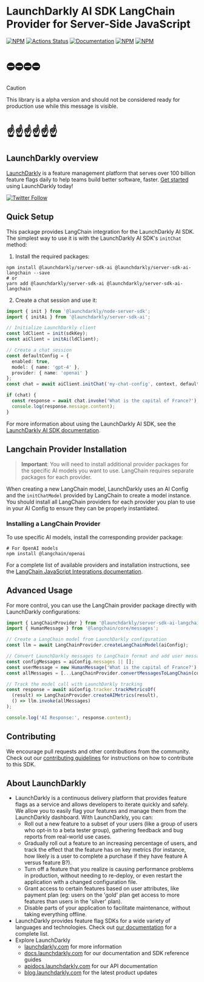 # LaunchDarkly AI SDK LangChain Provider for Server-Side JavaScript

[![NPM][server-ai-langchain-npm-badge]][server-ai-langchain-npm-link]
[![Actions Status][server-ai-langchain-ci-badge]][server-ai-langchain-ci]
[![Documentation][server-ai-langchain-ghp-badge]][server-ai-langchain-ghp-link]
[![NPM][server-ai-langchain-dm-badge]][server-ai-langchain-npm-link]
[![NPM][server-ai-langchain-dt-badge]][server-ai-langchain-npm-link]

# ⛔️⛔️⛔️⛔️

> [!CAUTION]
> This library is a alpha version and should not be considered ready for production use while this message is visible.

# ☝️☝️☝️☝️☝️☝️

## LaunchDarkly overview

[LaunchDarkly](https://www.launchdarkly.com) is a feature management platform that serves over 100 billion feature flags daily to help teams build better software, faster. [Get started](https://docs.launchdarkly.com/home/getting-started) using LaunchDarkly today!

[![Twitter Follow](https://img.shields.io/twitter/follow/launchdarkly.svg?style=social&label=Follow&maxAge=2592000)](https://twitter.com/intent/follow?screen_name=launchdarkly)

## Quick Setup

This package provides LangChain integration for the LaunchDarkly AI SDK. The simplest way to use it is with the LaunchDarkly AI SDK's `initChat` method:

1. Install the required packages:

```shell
npm install @launchdarkly/server-sdk-ai @launchdarkly/server-sdk-ai-langchain --save
# or
yarn add @launchdarkly/server-sdk-ai @launchdarkly/server-sdk-ai-langchain
```

2. Create a chat session and use it:

```typescript
import { init } from '@launchdarkly/node-server-sdk';
import { initAi } from '@launchdarkly/server-sdk-ai';

// Initialize LaunchDarkly client
const ldClient = init(sdkKey);
const aiClient = initAi(ldClient);

// Create a chat session
const defaultConfig = { 
  enabled: true, 
  model: { name: 'gpt-4' },
  provider: { name: 'openai' }
};
const chat = await aiClient.initChat('my-chat-config', context, defaultConfig);

if (chat) {
  const response = await chat.invoke('What is the capital of France?');
  console.log(response.message.content);
}
```

For more information about using the LaunchDarkly AI SDK, see the [LaunchDarkly AI SDK documentation](https://github.com/launchdarkly/js-core/tree/main/packages/sdk/server-ai/README.md).

## Langchain Provider Installation

> **Important**: You will need to install additional provider packages for the specific AI models you want to use. LangChain requires separate packages for each provider.

When creating a new LangChain model, LaunchDarkly uses an AI Config and the `initChatModel` provided by LangChain to create a model instance. You should install all LangChain providers for each provider you plan to use in your AI Config to ensure they can be properly instantiated.

### Installing a LangChain Provider

To use specific AI models, install the corresponding provider package:

```shell
# For OpenAI models
npm install @langchain/openai
```

For a complete list of available providers and installation instructions, see the [LangChain JavaScript Integrations documentation](https://js.langchain.com/docs/integrations/chat/).

## Advanced Usage

For more control, you can use the LangChain provider package directly with LaunchDarkly configurations:

```typescript
import { LangChainProvider } from '@launchdarkly/server-sdk-ai-langchain';
import { HumanMessage } from '@langchain/core/messages';

// Create a LangChain model from LaunchDarkly configuration
const llm = await LangChainProvider.createLangChainModel(aiConfig);

// Convert LaunchDarkly messages to LangChain format and add user message
const configMessages = aiConfig.messages || [];
const userMessage = new HumanMessage('What is the capital of France?');
const allMessages = [...LangChainProvider.convertMessagesToLangChain(configMessages), userMessage];

// Track the model call with LaunchDarkly tracking
const response = await aiConfig.tracker.trackMetricsOf(
  (result) => LangChainProvider.createAIMetrics(result),
  () => llm.invoke(allMessages)
);

console.log('AI Response:', response.content);
```


## Contributing

We encourage pull requests and other contributions from the community. Check out our [contributing guidelines](CONTRIBUTING.md) for instructions on how to contribute to this SDK.

## About LaunchDarkly

- LaunchDarkly is a continuous delivery platform that provides feature flags as a service and allows developers to iterate quickly and safely. We allow you to easily flag your features and manage them from the LaunchDarkly dashboard. With LaunchDarkly, you can:
  - Roll out a new feature to a subset of your users (like a group of users who opt-in to a beta tester group), gathering feedback and bug reports from real-world use cases.
  - Gradually roll out a feature to an increasing percentage of users, and track the effect that the feature has on key metrics (for instance, how likely is a user to complete a purchase if they have feature A versus feature B?).
  - Turn off a feature that you realize is causing performance problems in production, without needing to re-deploy, or even restart the application with a changed configuration file.
  - Grant access to certain features based on user attributes, like payment plan (eg: users on the 'gold' plan get access to more features than users in the 'silver' plan).
  - Disable parts of your application to facilitate maintenance, without taking everything offline.
- LaunchDarkly provides feature flag SDKs for a wide variety of languages and technologies. Check out [our documentation](https://docs.launchdarkly.com/sdk) for a complete list.
- Explore LaunchDarkly
  - [launchdarkly.com](https://www.launchdarkly.com/ 'LaunchDarkly Main Website') for more information
  - [docs.launchdarkly.com](https://docs.launchdarkly.com/ 'LaunchDarkly Documentation') for our documentation and SDK reference guides
  - [apidocs.launchdarkly.com](https://apidocs.launchdarkly.com/ 'LaunchDarkly API Documentation') for our API documentation
  - [blog.launchdarkly.com](https://blog.launchdarkly.com/ 'LaunchDarkly Blog Documentation') for the latest product updates

[server-ai-langchain-ci-badge]: https://github.com/launchdarkly/js-core/actions/workflows/server-ai-langchain.yml/badge.svg
[server-ai-langchain-ci]: https://github.com/launchdarkly/js-core/actions/workflows/server-ai-langchain.yml
[server-ai-langchain-npm-badge]: https://img.shields.io/npm/v/@launchdarkly/server-sdk-ai-langchain.svg?style=flat-square
[server-ai-langchain-npm-link]: https://www.npmjs.com/package/@launchdarkly/server-sdk-ai-langchain
[server-ai-langchain-ghp-badge]: https://img.shields.io/static/v1?label=GitHub+Pages&message=API+reference&color=00add8
[server-ai-langchain-ghp-link]: https://launchdarkly.github.io/js-core/packages/ai-providers/server-ai-langchain/docs/
[server-ai-langchain-dm-badge]: https://img.shields.io/npm/dm/@launchdarkly/server-sdk-ai-langchain.svg?style=flat-square
[server-ai-langchain-dt-badge]: https://img.shields.io/npm/dt/@launchdarkly/server-sdk-ai-langchain.svg?style=flat-square
